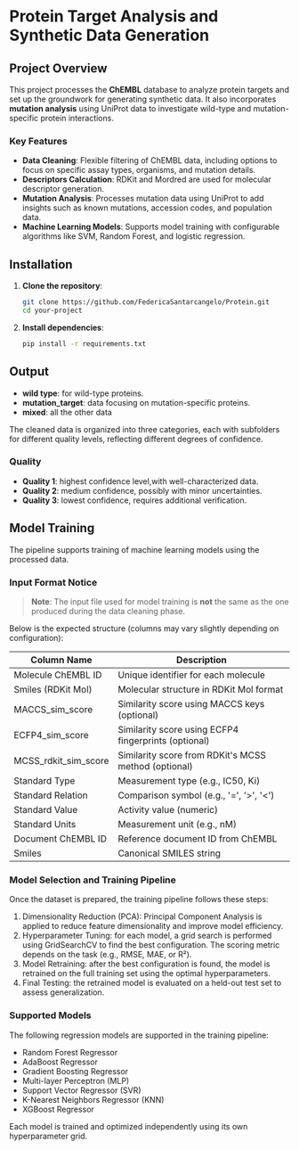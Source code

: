 # Protein Target Analysis and Synthetic Data Generation

## Project Overview
This project processes the **ChEMBL** database to analyze protein targets and set up the groundwork for generating synthetic data. It also incorporates **mutation analysis** using UniProt data to investigate wild-type and mutation-specific protein interactions.

### Key Features
- **Data Cleaning**: Flexible filtering of ChEMBL data, including options to focus on specific assay types, organisms, and mutation details.
- **Descriptors Calculation**: RDKit and Mordred are used for molecular descriptor generation.
- **Mutation Analysis**: Processes mutation data using UniProt to add insights such as known mutations, accession codes, and population data.
- **Machine Learning Models**: Supports model training with configurable algorithms like SVM, Random Forest, and logistic regression.

## Installation

1. **Clone the repository**:
   ```bash
   git clone https://github.com/FedericaSantarcangelo/Protein.git
   cd your-project

2. **Install dependencies**:
   ```bash
   pip install -r requirements.txt

## Output
- **wild type**: for wild-type proteins.
- **mutation_target**: data focusing on mutation-specific proteins.
- **mixed**: all the other data

The cleaned data is organized into three categories, each with subfolders for different quality levels, reflecting different degrees of confidence.
### Quality
- **Quality 1**: highest confidence level,with well-characterized data.
- **Quality 2**: medium confidence, possibly with minor uncertainties.
- **Quality 3**: lowest confidence, requires additional verification.

## Model Training
The pipeline supports training of machine learning models using the processed data.
### Input Format Notice

> **Note**: The input file used for model training is **not** the same as the one produced during the data cleaning phase.

Below is the expected structure (columns may vary slightly depending on configuration):

| Column Name               | Description                                                 |
|---------------------------|-------------------------------------------------------------|
| Molecule ChEMBL ID        | Unique identifier for each molecule                        |
| Smiles (RDKit Mol)        | Molecular structure in RDKit Mol format                    |
| MACCS_sim_score           | Similarity score using MACCS keys (optional)               |
| ECFP4_sim_score           | Similarity score using ECFP4 fingerprints (optional)       |
| MCSS_rdkit_sim_score      | Similarity score from RDKit's MCSS method (optional)       |
| Standard Type             | Measurement type (e.g., IC50, Ki)                          |
| Standard Relation         | Comparison symbol (e.g., '=', '>', '<')                   |
| Standard Value            | Activity value (numeric)                                   |
| Standard Units            | Measurement unit (e.g., nM)                                |
| Document ChEMBL ID        | Reference document ID from ChEMBL                         |
| Smiles                    | Canonical SMILES string                                    |


### Model Selection and Training Pipeline
Once the dataset is prepared, the training pipeline follows these steps:
1. Dimensionality Reduction (PCA): Principal Component Analysis is applied to reduce feature dimensionality and improve model efficiency.
2. Hyperparameter Tuning: for each model, a grid search is performed using GridSearchCV to find the best configuration. The scoring metric depends on the task (e.g., RMSE, MAE, or R²).
3. Model Retraining: after the best configuration is found, the model is retrained on the full training set using the optimal hyperparameters.
4. Final Testing: the retrained model is evaluated on a held-out test set to assess generalization.

### Supported Models
The following regression models are supported in the training pipeline:
- Random Forest Regressor
- AdaBoost Regressor
- Gradient Boosting Regressor
- Multi-layer Perceptron (MLP)
- Support Vector Regressor (SVR)
- K-Nearest Neighbors Regressor (KNN)
- XGBoost Regressor

Each model is trained and optimized independently using its own hyperparameter grid.